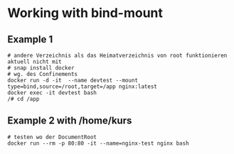 # Working with bind-mount


## Example 1 

```
# andere Verzeichnis als das Heimatverzeichnis von root funktionieren aktuell nicht mit 
# snap install docker 
# wg. des Confinements 
docker run -d -it  --name devtest --mount type=bind,source=/root,target=/app nginx:latest
docker exec -it devtest bash 
/# cd /app 
```

## Example 2 with /home/kurs 

```
# testen wo der DocumentRoot 
docker run --rm -p 80:80 -it --name=nginx-test nginx bash 

```
